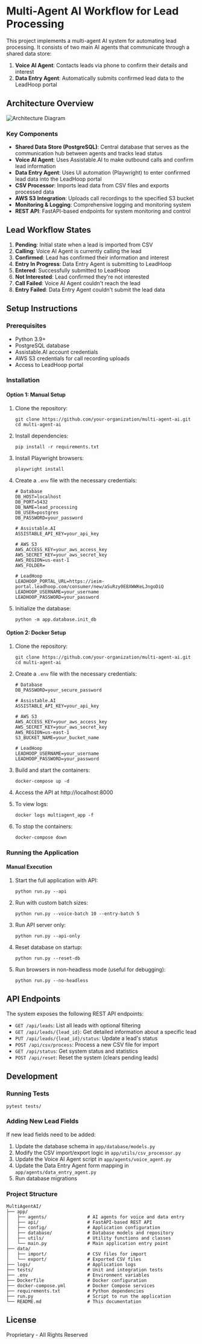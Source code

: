 # Multi-Agent AI Workflow for Lead Processing

This project implements a multi-agent AI system for automating lead processing. It consists of two main AI agents that communicate through a shared data store:

1. **Voice AI Agent**: Contacts leads via phone to confirm their details and interest
2. **Data Entry Agent**: Automatically submits confirmed lead data to the LeadHoop portal

## Architecture Overview

![Architecture Diagram](docs/architecture.png)

### Key Components

- **Shared Data Store (PostgreSQL)**: Central database that serves as the communication hub between agents and tracks lead status
- **Voice AI Agent**: Uses Assistable.AI to make outbound calls and confirm lead information
- **Data Entry Agent**: Uses UI automation (Playwright) to enter confirmed lead data into the LeadHoop portal
- **CSV Processor**: Imports lead data from CSV files and exports processed data
- **AWS S3 Integration**: Uploads call recordings to the specified S3 bucket
- **Monitoring & Logging**: Comprehensive logging and monitoring system
- **REST API**: FastAPI-based endpoints for system monitoring and control

## Lead Workflow States

1. **Pending**: Initial state when a lead is imported from CSV
2. **Calling**: Voice AI Agent is currently calling the lead
3. **Confirmed**: Lead has confirmed their information and interest
4. **Entry In Progress**: Data Entry Agent is submitting to LeadHoop
5. **Entered**: Successfully submitted to LeadHoop
6. **Not Interested**: Lead confirmed they're not interested
7. **Call Failed**: Voice AI Agent couldn't reach the lead
8. **Entry Failed**: Data Entry Agent couldn't submit the lead data

## Setup Instructions

### Prerequisites

- Python 3.9+
- PostgreSQL database
- Assistable.AI account credentials
- AWS S3 credentials for call recording uploads
- Access to LeadHoop portal

### Installation

#### Option 1: Manual Setup

1. Clone the repository:
   ```
   git clone https://github.com/your-organization/multi-agent-ai.git
   cd multi-agent-ai
   ```

2. Install dependencies:
   ```
   pip install -r requirements.txt
   ```

3. Install Playwright browsers:
   ```
   playwright install
   ```

4. Create a `.env` file with the necessary credentials:
   ```
   # Database
   DB_HOST=localhost
   DB_PORT=5432
   DB_NAME=lead_processing
   DB_USER=postgres
   DB_PASSWORD=your_password

   # Assistable.AI
   ASSISTABLE_API_KEY=your_api_key

   # AWS S3
   AWS_ACCESS_KEY=your_aws_access_key
   AWS_SECRET_KEY=your_aws_secret_key
   AWS_REGION=us-east-1
   AWS_FOLDER=

   # LeadHoop
   LEADHOOP_PORTAL_URL=https://ieim-portal.leadhoop.com/consumer/new/aSuRzy0E8XWWKeLJngoDiQ
   LEADHOOP_USERNAME=your_username
   LEADHOOP_PASSWORD=your_password
   ```

5. Initialize the database:
   ```
   python -m app.database.init_db
   ```

#### Option 2: Docker Setup

1. Clone the repository:
   ```
   git clone https://github.com/your-organization/multi-agent-ai.git
   cd multi-agent-ai
   ```

2. Create a `.env` file with the necessary credentials:
   ```
   # Database
   DB_PASSWORD=your_secure_password

   # Assistable.AI
   ASSISTABLE_API_KEY=your_api_key

   # AWS S3
   AWS_ACCESS_KEY=your_aws_access_key
   AWS_SECRET_KEY=your_aws_secret_key
   AWS_REGION=us-east-1
   S3_BUCKET_NAME=your_bucket_name

   # LeadHoop
   LEADHOOP_USERNAME=your_username
   LEADHOOP_PASSWORD=your_password
   ```

3. Build and start the containers:
   ```
   docker-compose up -d
   ```

4. Access the API at http://localhost:8000

5. To view logs:
   ```
   docker logs multiagent_app -f
   ```

6. To stop the containers:
   ```
   docker-compose down
   ```

### Running the Application

#### Manual Execution

1. Start the full application with API:
   ```
   python run.py --api
   ```

2. Run with custom batch sizes:
   ```
   python run.py --voice-batch 10 --entry-batch 5
   ```

3. Run API server only:
   ```
   python run.py --api-only
   ```

4. Reset database on startup:
   ```
   python run.py --reset-db
   ```

5. Run browsers in non-headless mode (useful for debugging):
   ```
   python run.py --no-headless
   ```

## API Endpoints

The system exposes the following REST API endpoints:

- `GET /api/leads`: List all leads with optional filtering
- `GET /api/leads/{lead_id}`: Get detailed information about a specific lead
- `PUT /api/leads/{lead_id}/status`: Update a lead's status
- `POST /api/csv/process`: Process a new CSV file for import
- `GET /api/status`: Get system status and statistics
- `POST /api/reset`: Reset the system (clears pending leads)

## Development

### Running Tests

```
pytest tests/
```

### Adding New Lead Fields

If new lead fields need to be added:

1. Update the database schema in `app/database/models.py`
2. Modify the CSV import/export logic in `app/utils/csv_processor.py`
3. Update the Voice AI Agent script in `app/agents/voice_agent.py`
4. Update the Data Entry Agent form mapping in `app/agents/data_entry_agent.py`
5. Run database migrations

### Project Structure

```
MultiAgentAI/
├── app/
│   ├── agents/               # AI agents for voice and data entry
│   ├── api/                  # FastAPI-based REST API
│   ├── config/               # Application configuration
│   ├── database/             # Database models and repository
│   ├── utils/                # Utility functions and classes
│   └── main.py               # Main application entry point
├── data/
│   ├── import/               # CSV files for import
│   └── export/               # Exported CSV files
├── logs/                     # Application logs
├── tests/                    # Unit and integration tests
├── .env                      # Environment variables
├── Dockerfile                # Docker configuration
├── docker-compose.yml        # Docker Compose services
├── requirements.txt          # Python dependencies
├── run.py                    # Script to run the application
└── README.md                 # This documentation
```

## License

Proprietary - All Rights Reserved 